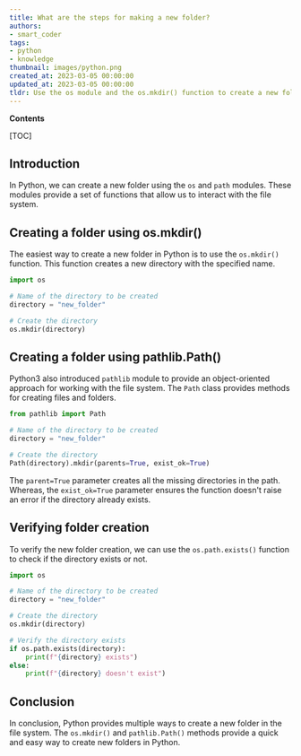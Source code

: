 ```yaml
---
title: What are the steps for making a new folder?
authors:
- smart_coder
tags:
- python
- knowledge
thumbnail: images/python.png
created_at: 2023-03-05 00:00:00
updated_at: 2023-03-05 00:00:00
tldr: Use the os module and the os.mkdir() function to create a new folder in Python.
---
```


**Contents**

[TOC]

## Introduction

In Python, we can create a new folder using the `os` and `path` modules. These modules provide a set of functions that allow us to interact with the file system.

## Creating a folder using os.mkdir()

The easiest way to create a new folder in Python is to use the `os.mkdir()` function. This function creates a new directory with the specified name.

```python
import os

# Name of the directory to be created
directory = "new_folder"

# Create the directory 
os.mkdir(directory)
```

## Creating a folder using pathlib.Path()

Python3 also introduced `pathlib` module to provide an object-oriented approach for working with the file system. The `Path` class provides methods for creating files and folders.

```python
from pathlib import Path

# Name of the directory to be created
directory = "new_folder"

# Create the directory 
Path(directory).mkdir(parents=True, exist_ok=True)
```

The `parent=True` parameter creates all the missing directories in the path. Whereas, the `exist_ok=True` parameter ensures the function doesn't raise an error if the directory already exists.

## Verifying folder creation

To verify the new folder creation, we can use the `os.path.exists()` function to check if the directory exists or not.

```python
import os

# Name of the directory to be created
directory = "new_folder"

# Create the directory 
os.mkdir(directory)

# Verify the directory exists
if os.path.exists(directory):
    print(f"{directory} exists")
else:
    print(f"{directory} doesn't exist")
```

## Conclusion

In conclusion, Python provides multiple ways to create a new folder in the file system. The `os.mkdir()` and `pathlib.Path()` methods provide a quick and easy way to create new folders in Python.
